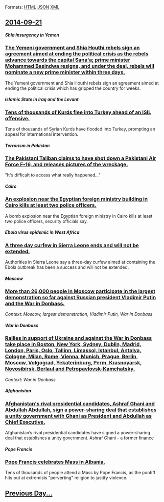 
Formats: [HTML](2014/09/21/index.html)  [JSON](2014/09/21/index.json)  [XML](2014/09/21/index.xml)  

## [2014-09-21](/news/2014/09/21/index.md)

##### Shia insurgency in Yemen
### [The Yemeni government and Shia Houthi rebels sign an agreement aimed at ending the political crisis as the rebels advance towards the capital Sana'a; prime minister Mohammed Basindwa resigns, and under the deal, rebels will nominate a new prime minister within three days. ](/news/2014/09/21/the-yemeni-government-and-shia-houthi-rebels-sign-an-agreement-aimed-at-ending-the-political-crisis-as-the-rebels-advance-towards-the-capita.md)
The Yemeni government and Shia Houthi rebels sign an agreement aimed at ending the political crisis which has gripped the country for weeks.

##### Islamic State in Iraq and the Levant
### [Tens of thousands of Kurds flee into Turkey ahead of an ISIL offensive. ](/news/2014/09/21/tens-of-thousands-of-kurds-flee-into-turkey-ahead-of-an-isil-offensive.md)
Tens of thousands of Syrian Kurds have flooded into Turkey, prompting an appeal for international intervention.

##### Terrorism in Pakistan
### [The Pakistani Taliban claims to have shot down a Pakistani Air Force F-16, and releases pictures of the wreckage. ](/news/2014/09/21/the-pakistani-taliban-claims-to-have-shot-down-a-pakistani-air-force-f-16-and-releases-pictures-of-the-wreckage.md)
&quot;It&#039;s difficult to access what really happened...&quot; 

##### Cairo
### [An explosion near the Egyptian foreign ministry building in Cairo kills at least two police officers. ](/news/2014/09/21/an-explosion-near-the-egyptian-foreign-ministry-building-in-cairo-kills-at-least-two-police-officers.md)
A bomb explosion near the Egyptian foreign ministry in Cairo kills at least two police officers, security officials say.

##### Ebola virus epidemic in West Africa
### [A three day curfew in Sierra Leone ends and will not be extended. ](/news/2014/09/21/a-three-day-curfew-in-sierra-leone-ends-and-will-not-be-extended.md)
Authorities in Sierra Leone say a three-day curfew aimed at containing the Ebola outbreak has been a success and will not be extended.

##### Moscow
### [More than 26,000 people in Moscow participate in the largest demonstration so far against Russian president Vladimir Putin and the War in Donbass. ](/news/2014/09/21/more-than-26-000-people-in-moscow-participate-in-the-largest-demonstration-so-far-against-russian-president-vladimir-putin-and-the-war-in-do.md)
_Context: Moscow, largest demonstration, Vladimir Putin, War in Donbass_

##### War in Donbass
### [Rallies in support of Ukraine and against the War in Donbass take place in Boston, New York, Sydney, Dublin, Madrid, London, Paris, Oslo, Tallinn, Limassol, Istanbul, Antalya, Cologne, Milan, Rome, Vienna, Munich, Prague, Berlin, Moscow, Volgograd, Yekaterinburg, Perm, Krasnoyarsk, Novosibirsk, Berlaul and Petropavlovsk-Kamchatsky. ](/news/2014/09/21/rallies-in-support-of-ukraine-and-against-the-war-in-donbass-take-place-in-boston-new-york-sydney-dublin-madrid-london-paris-oslo-ta.md)
_Context: War in Donbass_

##### Afghanistan
### [Afghanistan's rival presidential candidates, Ashraf Ghani and Abdullah Abdullah, sign a power-sharing deal that establishes a unity government with Ghani as President and Abdullah as Chief Executive. ](/news/2014/09/21/afghanistanas-rival-presidential-candidates-ashraf-ghani-and-abdullah-abdullah-sign-a-power-sharing-deal-that-establishes-a-unity-govern.md)
Afghanistan’s rival presidential candidates have signed a power-sharing deal that establishes a unity government. Ashraf Ghani – a former finance

##### Pope Francis
### [Pope Francis celebrates Mass in Albania. ](/news/2014/09/21/pope-francis-celebrates-mass-in-albania.md)
Tens of thousands of people attend a Mass by Pope Francis, as the pontiff hits out at extremists &quot;perverting&quot; religion to justify violence.

## [Previous Day...](/news/2014/09/20/index.md)

